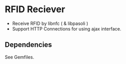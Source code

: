RFID Reciever
=============

 * Receive RFID by libnfc ( & libpasoli )
 * Support HTTP Connections for using ajax interface.

Dependencies
------------

See Gemfiles.
